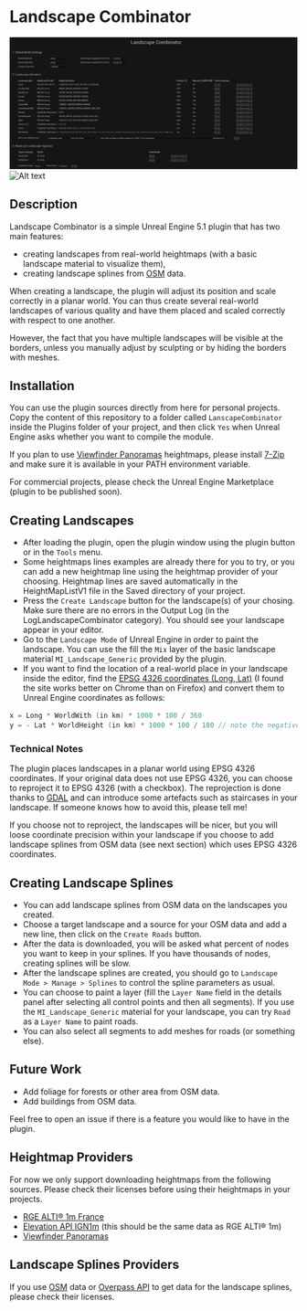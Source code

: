 # Landscape Combinator

![Alt text](capture.png?raw=true "Plugin Use Example")
![Alt text](picture.png?raw=true "Landscape Picture")

## Description

Landscape Combinator is a simple Unreal Engine 5.1 plugin that has two main features:

* creating landscapes from real-world heightmaps (with a basic landscape material to visualize them),
* creating landscape splines from [OSM](https://www.openstreetmap.org) data.

When creating a landscape, the plugin will adjust its position and scale correctly in a planar world.
You can thus create several real-world landscapes of various quality and have them placed and scaled
correctly with respect to one another.

However, the fact that you have multiple landscapes will be visible at the borders, unless you
manually adjust by sculpting or by hiding the borders with meshes.


## Installation

You can use the plugin sources directly from here for personal projects.
Copy the content of this repository to a folder called `LanscapeCombinator` inside
the Plugins folder of your project, and then click `Yes` when Unreal Engine asks
whether you want to compile the module.

If you plan to use [Viewfinder Panoramas](http://viewfinderpanoramas.org/) heightmaps, please install
[7-Zip](https://www.7-zip.org/download.html) and make sure it is available in your PATH environment variable.

For commercial projects, please check the Unreal Engine Marketplace (plugin to be published soon).



## Creating Landscapes

* After loading the plugin, open the plugin window using the plugin button or in the `Tools` menu.
* Some heightmaps lines examples are already there for you to try, or you can add a new heightmap line
  using the heightmap provider of your choosing. Heightmap lines are saved automatically in the HeightMapListV1 file in the Saved directory of your project.
* Press the `Create Landscape` button for the landscape(s) of your chosing.
  Make sure there are no errors in the Output Log (in the LogLandscapeCombinator category).
  You should see your landscape appear in your editor.
* Go to the `Landscape Mode` of Unreal Engine in order to paint the landscape. You can use the fill the `Mix` layer
  of the basic landscape material `MI_Landscape_Generic` provided by the plugin.
* If you want to find the location of a real-world place in your landscape inside the editor, find the [EPSG 4326 coordinates (Long, Lat)](https://epsg.io/map#srs=4326) (I found the site works better on Chrome than on Firefox)
  and convert them to Unreal Engine coordinates as follows:
```C
x = Long * WorldWith (in km) * 1000 * 100 / 360
y = - Lat * WorldHeight (in km) * 1000 * 100 / 180 // note the negative sign here
```

### Technical Notes

The plugin places landscapes in a planar world using EPSG 4326 coordinates.
If your original data does not use EPSG 4326, you can choose to reproject it to EPSG 4326 (with a checkbox).
The reprojection is done thanks to [GDAL](https://gdal.org/) and can introduce some artefacts such as staircases in your landscape.
If someone knows how to avoid this, please tell me!

If you choose not to reproject, the landscapes will be nicer, but you will loose coordinate precision within your landscape
if you choose to add landscape splines from OSM data (see next section) which uses EPSG 4326 coordinates.


## Creating Landscape Splines

* You can add landscape splines from OSM data on the landscapes you created.
* Choose a target landscape and a source for your OSM data and add a new line, then click on the `Create Roads` button.
* After the data is downloaded, you will be asked what percent of nodes you want to keep in your splines.
  If you have thousands of nodes, creating splines will be slow.
* After the landscape splines are created, you should go to `Landscape Mode > Manage > Splines` to control the spline parameters as usual.
* You can choose to paint a layer (fill the `Layer Name` field in the details panel after selecting all control points and then all segments).
  If you use the `MI_Landscape_Generic` material for your landscape, you can try `Road` as a `Layer Name` to paint roads.
* You can also select all segments to add meshes for roads (or something else).



## Future Work

* Add foliage for forests or other area from OSM data. 
* Add buildings from OSM data.

Feel free to open an issue if there is a feature you would like to have in the plugin.

## Heightmap Providers

For now we only support downloading heightmaps from the following sources. Please check their licenses
before using their heightmaps in your projects.

* [RGE ALTI® 1m France](https://geoservices.ign.fr/rgealti)
* [Elevation API IGN1m](https://elevationapi.com/) (this should be the same data as RGE ALTI® 1m)
* [Viewfinder Panoramas](http://viewfinderpanoramas.org/)


## Landscape Splines Providers

If you use [OSM](https://www.openstreetmap.org) data or [Overpass API](https://overpass-api.de/) to get data for the landscape splines,
please check their licenses.
